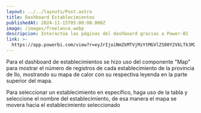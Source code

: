 ```yaml
---
layout: ../../layouts/Post.astro
title: Dashboard Establecimientos
publishedAt: 2024-11-15T05:00:00.000Z
image: /images/freelance.webp
descripcion: Interactúa las páginas del dashboard gracias a Power-BI
link: >-
  https://app.powerbi.com/view?r=eyJrIjoiNmZkMTVjMzYtMGVlZS00Y2VkLTk3M2ItZTAwOWJlMDU4ZmIwIiwidCI6IjhhODc5NDI5LTAxYzItNDc2MC05OGQzLTM3ZWFlZTg0MDczZCIsImMiOjR9
---
```


Para el dashboard de establecimientos se hizo uso del componente "Map" para mostrar el número de registros de cada establecimiento de la provincia de Ilo, mostrando su mapa de calor con su respectiva leyenda en la parte superior del mapa.

Para seleccionar un establecimiento en específico, haga uso de la tabla y seleccione el nombre del establecimiento, de esa manera el mapa se movera hacia el establecimiento seleccionado
